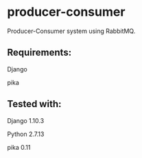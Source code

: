 # producer-consumer

Producer-Consumer system using RabbitMQ.

Requirements:
-------------
Django

pika

Tested with:
-------------
Django 1.10.3

Python 2.7.13

pika 0.11
